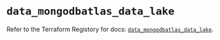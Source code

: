 # `data_mongodbatlas_data_lake`

Refer to the Terraform Registory for docs: [`data_mongodbatlas_data_lake`](https://www.terraform.io/docs/providers/mongodbatlas/d/data_lake).
